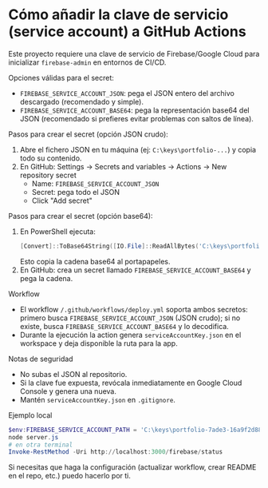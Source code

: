 # Cómo añadir la clave de servicio (service account) a GitHub Actions

Este proyecto requiere una clave de servicio de Firebase/Google Cloud para inicializar `firebase-admin` en entornos de CI/CD.

Opciones válidas para el secret:
- `FIREBASE_SERVICE_ACCOUNT_JSON`: pega el JSON entero del archivo descargado (recomendado y simple).
- `FIREBASE_SERVICE_ACCOUNT_BASE64`: pega la representación base64 del JSON (recomendado si prefieres evitar problemas con saltos de línea).

Pasos para crear el secret (opción JSON crudo):
1. Abre el fichero JSON en tu máquina (ej: `C:\keys\portfolio-...`) y copia todo su contenido.
2. En GitHub: Settings → Secrets and variables → Actions → New repository secret
   - Name: `FIREBASE_SERVICE_ACCOUNT_JSON`
   - Secret: pega todo el JSON
   - Click "Add secret"

Pasos para crear el secret (opción base64):
1. En PowerShell ejecuta:
   ```powershell
   [Convert]::ToBase64String([IO.File]::ReadAllBytes('C:\keys\portfolio-7ade3-16a9f2d88955')) | clip
   ```
   Esto copia la cadena base64 al portapapeles.
2. En GitHub: crea un secret llamado `FIREBASE_SERVICE_ACCOUNT_BASE64` y pega la cadena.

Workflow
- El workflow `/.github/workflows/deploy.yml` soporta ambos secretos: primero busca `FIREBASE_SERVICE_ACCOUNT_JSON` (JSON crudo); si no existe, busca `FIREBASE_SERVICE_ACCOUNT_BASE64` y lo decodifica.
- Durante la ejecución la action genera `serviceAccountKey.json` en el workspace y deja disponible la ruta para la app.

Notas de seguridad
- No subas el JSON al repositorio.
- Si la clave fue expuesta, revócala inmediatamente en Google Cloud Console y genera una nueva.
- Mantén `serviceAccountKey.json` en `.gitignore`.

Ejemplo local
```powershell
$env:FIREBASE_SERVICE_ACCOUNT_PATH = 'C:\keys\portfolio-7ade3-16a9f2d88955'
node server.js
# en otra terminal
Invoke-RestMethod -Uri http://localhost:3000/firebase/status
```

Si necesitas que haga la configuración (actualizar workflow, crear README en el repo, etc.) puedo hacerlo por ti.
